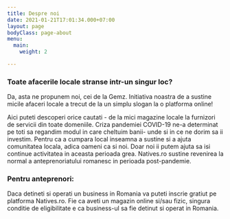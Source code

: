 ```yaml
---
title: Despre noi
date: 2021-01-21T17:01:34.000+07:00
layout: page
bodyClass: page-about
menu:
  main:
    weight: 2

---
```

### Toate afacerile locale stranse intr-un singur loc? 
Da, asta ne propunem noi, cei de la Gemz.
Initiativa noastra de a sustine micile afaceri locale a trecut de la un simplu slogan la o platforma online!

Aici puteti descoperi orice cautati - de la mici magazine locale la furnizori de servicii din toate domeniile.
Criza pandemiei COVID-19 ne-a determinat pe toti sa regandim modul in care cheltuim banii- unde si in ce ne dorim sa ii investim. Pentru ca a cumpara local inseamna a sustine si a ajuta comunitatea locala, adica oameni ca si noi. Doar noi ii putem ajuta sa isi continue activitatea in aceasta perioada grea.
Natives.ro sustine revenirea la normal a anteprenoriatului romanesc in perioada post-pandemie.

### Pentru anteprenori:
Daca detineti si operati un business in Romania va puteti inscrie gratiut pe platforma Natives.ro. Fie ca aveti un magazin online si/sau fizic, singura conditie de eligibilitate e ca business-ul sa fie detinut si operat in Romania.
